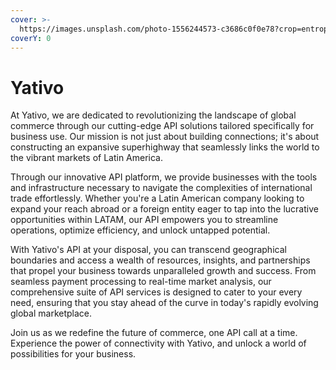 ```yaml
---
cover: >-
  https://images.unsplash.com/photo-1556244573-c3686c0f0e78?crop=entropy&cs=srgb&fm=jpg&ixid=M3wxOTcwMjR8MHwxfHNlYXJjaHwyfHxjb2Rlc3xlbnwwfHx8fDE3MTY4OTc3OTJ8MA&ixlib=rb-4.0.3&q=85
coverY: 0
---
```


# Yativo

At Yativo, we are dedicated to revolutionizing the landscape of global commerce through our cutting-edge API solutions tailored specifically for business use. Our mission is not just about building connections; it's about constructing an expansive superhighway that seamlessly links the world to the vibrant markets of Latin America.

Through our innovative API platform, we provide businesses with the tools and infrastructure necessary to navigate the complexities of international trade effortlessly. Whether you're a Latin American company looking to expand your reach abroad or a foreign entity eager to tap into the lucrative opportunities within LATAM, our API empowers you to streamline operations, optimize efficiency, and unlock untapped potential.

With Yativo's API at your disposal, you can transcend geographical boundaries and access a wealth of resources, insights, and partnerships that propel your business towards unparalleled growth and success. From seamless payment processing to real-time market analysis, our comprehensive suite of API services is designed to cater to your every need, ensuring that you stay ahead of the curve in today's rapidly evolving global marketplace.

Join us as we redefine the future of commerce, one API call at a time. Experience the power of connectivity with Yativo, and unlock a world of possibilities for your business.
